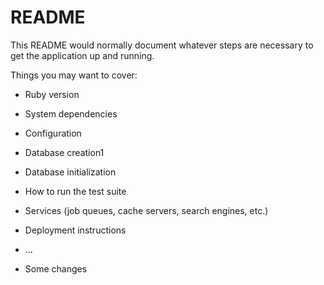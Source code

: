 # README

This README would normally document whatever steps are necessary to get the
application up and running.

Things you may want to cover:

* Ruby version

* System dependencies

* Configuration

* Database creation1

* Database initialization

* How to run the test suite

* Services (job queues, cache servers, search engines, etc.)

* Deployment instructions

* ...

* Some changes
